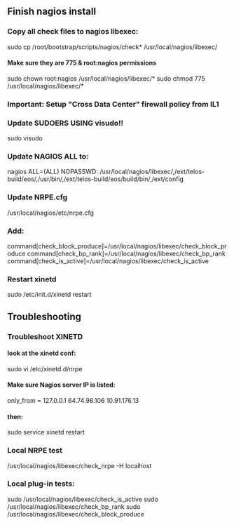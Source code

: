 ## Finish nagios install

### Copy all check files to nagios libexec:
sudo cp /root/bootstrap/scripts/nagios/check* /usr/local/nagios/libexec/

#### Make sure they are 775 & root:nagios permissions
sudo chown root:nagios /usr/local/nagios/libexec/*
sudo chmod 775 /usr/local/nagios/libexec/*

### Important:  Setup "Cross Data Center" firewall policy from IL1

### Update SUDOERS USING visudo!!

sudo visudo

### Update NAGIOS ALL to:
nagios ALL=(ALL) NOPASSWD: /usr/local/nagios/libexec/,/ext/telos-build/eos/,/usr/bin/,/ext/telos-build/eos/build/bin/,/ext/config

### Update NRPE.cfg
/usr/local/nagios/etc/nrpe.cfg

### Add:
command[check_block_produce]=/usr/local/nagios/libexec/check_block_produce
command[check_bp_rank]=/usr/local/nagios/libexec/check_bp_rank
command[check_is_active]=/usr/local/nagios/libexec/check_is_active

### Restart xinetd
sudo /etc/init.d/xinetd restart

## Troubleshooting

### Troubleshoot XINETD
#### look at the xinetd conf:
sudo vi /etc/xinetd.d/nrpe

#### Make sure Nagios server IP is listed:
only_from       = 127.0.0.1 64.74.98.106 10.91.176.13

#### then:

sudo service xinetd restart

### Local NRPE test
/usr/local/nagios/libexec/check_nrpe -H localhost

### Local plug-in tests:
sudo /usr/local/nagios/libexec/check_is_active
sudo /usr/local/nagios/libexec/check_bp_rank
sudo /usr/local/nagios/libexec/check_block_produce

